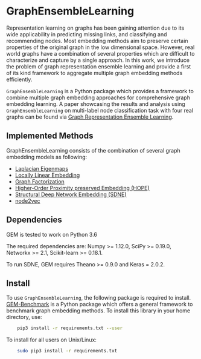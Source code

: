 # GraphEnsembleLearning
Representation learning on graphs has been gaining attention due to its wide applicability in predicting missing links, and classifying and recommending nodes. Most embedding methods aim to preserve certain properties of the original graph in the low dimensional space. However, real world graphs have a combination of several properties which are difficult to characterize and capture by a single approach. In this work, we introduce the problem of graph representation ensemble learning and provide a first of its kind framework to aggregate multiple graph embedding methods efficiently. 

``GraphEnsembleLearning`` is a Python package which provides a framework to combine multiple graph embedding approaches for comprehensive graph embedding learning. A paper showcasing the results and analysis using ``GraphEnsembleLearning`` on multi-label node classification task with four real graphs can be found via [Graph Representation Ensemble Learning](https://arxiv.org/abs/1909.02811).

## Implemented Methods
GraphEnsembleLearning consists of the combination of several graph embedding models as following: 
* [Laplacian Eigenmaps](http://yeolab.weebly.com/uploads/2/5/5/0/25509700/belkin_laplacian_2003.pdf)
* [Locally Linear Embedding](http://www.robots.ox.ac.uk/~az/lectures/ml/lle.pdf)
* [Graph Factorization](https://static.googleusercontent.com/media/research.google.com/en//pubs/archive/40839.pdf)
* [Higher-Order Proximity preserved Embedding (HOPE)](http://www.kdd.org/kdd2016/papers/files/rfp0184-ouA.pdf)
* [Structural Deep Network Embedding (SDNE)](http://www.kdd.org/kdd2016/papers/files/rfp0191-wangAemb.pdf)
* [node2vec](http://www.kdd.org/kdd2016/papers/files/rfp0218-groverA.pdf)

## Dependencies
GEM is tested to work on Python 3.6

The required dependencies are: Numpy >= 1.12.0, SciPy >= 0.19.0, Networkx >= 2.1, Scikit-learn >= 0.18.1.

To run SDNE, GEM requires Theano >= 0.9.0 and Keras = 2.0.2.

## Install
To use ``GraphEnsembleLearning``, the following package is required to install. 
[GEM-Benchmark](https://github.com/palash1992/GEM-Benchmark) is a Python package which offers a general framework to benchmark graph embedding methods. To install this library in your home directory, use:
```bash
    pip3 install -r requirements.txt --user
```

To install for all users on Unix/Linux:
```bash 
    sudo pip3 install -r requirements.txt
```

